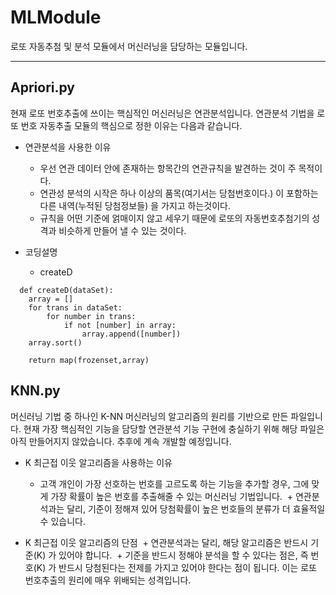 # MLModule
로또 자동추첨 및 분석 모듈에서 머신러닝을 담당하는 모듈입니다.

***

## Apriori.py

현재 로또 번호추출에 쓰이는 핵심적인 머신러닝은 연관분석입니다. 연관분석 기법을 로또 번호 자동추출 모듈의 핵심으로 정한 이유는 다음과 같습니다.

- 연관분석을 사용한 이유
  + 우선 연관 데이터 안에 존재하는 항목간의 연관규칙을 발견하는 것이 주 목적이다.
  + 연관성 분석의 시작은 하나 이상의 품목(여기서는 당첨번호이다.) 이 포함하는 다른 내역(누적된 당첨정보들) 을 가지고 하는것이다.
  + 규칙을 어떤 기준에 얽매이지 않고 세우기 때문에 로또의 자동번호추첨기의 성격과 비슷하게 만들어 낼 수 있는 것이다.
  
- 코딩설명

  + createD
```  
  def createD(dataSet):
    array = []
    for trans in dataSet:
        for number in trans:
            if not [number] in array:
                array.append([number])
    array.sort()

    return map(frozenset,array)
```

## KNN.py

머신러닝 기법 중 하나인 K-NN 머신러닝의 알고리즘의 원리를 기반으로 만든 파일입니다. 현재 가장 핵심적인 기능을 담당할 연관분석 기능 구현에 충실하기 위해 해당 파일은 아직 만들어지지 않았습니다. 추후에 계속 개발할 예정입니다.

- K 최근접 이웃 알고리즘을 사용하는 이유
  + 고객 개인이 가장 선호하는 번호를 고르도록 하는 기능을 추가할 경우, 그에 맞게 가장 확률이 높은 번호를 추출해줄 수 있는 머신러닝 기법입니다.
  + 연관분석과는 달리, 기준이 정해져 있어 당첨확률이 높은 번호들의 분류가 더 효율적일 수 있습니다.
  
- K 최근접 이웃 알고리즘의 단점
  + 연관분석과는 달리, 해당 알고리즘은 반드시 기준(K) 가 있어야 합니다.
  + 기준을 반드시 정해야 분석을 할 수 있다는 점은, 즉 번호(K) 가 반드시 당첨된다는 전제를 가지고 있어야 한다는 점이 됩니다. 이는 로또 번호추출의 원리에 매우 위배되는 성격입니다.
